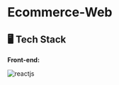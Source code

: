 # Ecommerce-Web
## 🖥️ Tech Stack
**Front-end:**

![reactjs](https://img.shields.io/badge/React-20232A?style=for-the-badge&logo=react&logoColor=61DAFB)&nbsp;
